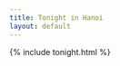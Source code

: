 ```yaml
---
title: Tonight in Hanoi
layout: default
---
```


<div class="tonight-page">

  {% include tonight.html %}
</div>
